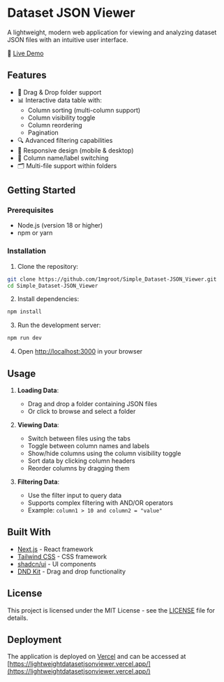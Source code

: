 # Dataset JSON Viewer

A lightweight, modern web application for viewing and analyzing dataset JSON files with an intuitive user interface.

🔗 [Live Demo](https://lightweightdatasetjsonviewer.vercel.app/)

## Features

- 📁 Drag & Drop folder support
- 📊 Interactive data table with:
  - Column sorting (multi-column support)
  - Column visibility toggle
  - Column reordering
  - Pagination
- 🔍 Advanced filtering capabilities
- 📱 Responsive design (mobile & desktop)
- 🎯 Column name/label switching
- 🗂️ Multi-file support within folders

## Getting Started

### Prerequisites

- Node.js (version 18 or higher)
- npm or yarn

### Installation

1. Clone the repository:
```bash
git clone https://github.com/1mgroot/Simple_Dataset-JSON_Viewer.git
cd Simple_Dataset-JSON_Viewer
```

2. Install dependencies:
```bash
npm install
```

3. Run the development server:
```bash
npm run dev
```

4. Open [http://localhost:3000](http://localhost:3000) in your browser

## Usage

1. **Loading Data**:
   - Drag and drop a folder containing JSON files
   - Or click to browse and select a folder

2. **Viewing Data**:
   - Switch between files using the tabs
   - Toggle between column names and labels
   - Show/hide columns using the column visibility toggle
   - Sort data by clicking column headers
   - Reorder columns by dragging them

3. **Filtering Data**:
   - Use the filter input to query data
   - Supports complex filtering with AND/OR operators
   - Example: `column1 > 10 and column2 = "value"`

## Built With

- [Next.js](https://nextjs.org/) - React framework
- [Tailwind CSS](https://tailwindcss.com/) - CSS framework
- [shadcn/ui](https://ui.shadcn.com/) - UI components
- [DND Kit](https://dndkit.com/) - Drag and drop functionality

## License

This project is licensed under the MIT License - see the [LICENSE](LICENSE) file for details.

## Deployment

The application is deployed on [Vercel](https://vercel.com) and can be accessed at [https://lightweightdatasetjsonviewer.vercel.app/](https://lightweightdatasetjsonviewer.vercel.app/)
